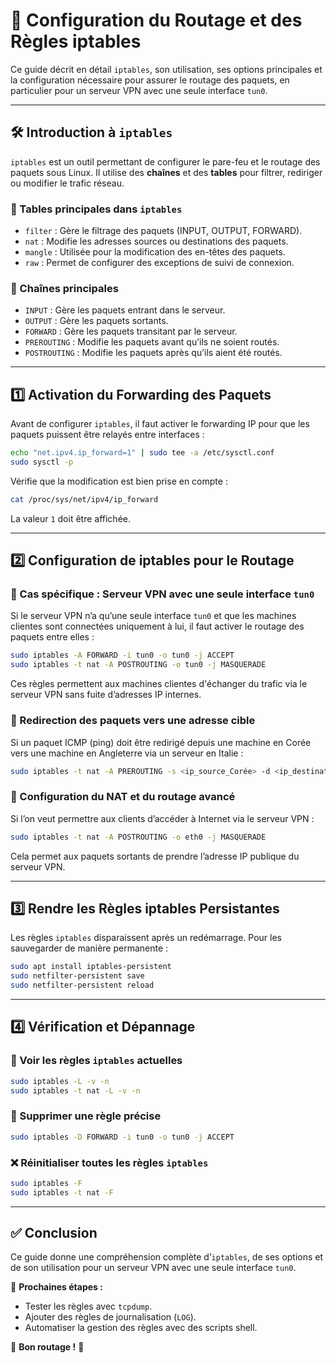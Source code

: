# 📡 Configuration du Routage et des Règles iptables

Ce guide décrit en détail `iptables`, son utilisation, ses options principales et la configuration nécessaire pour assurer le routage des paquets, en particulier pour un serveur VPN avec une seule interface `tun0`.

---

## 🛠 Introduction à `iptables`

`iptables` est un outil permettant de configurer le pare-feu et le routage des paquets sous Linux. Il utilise des **chaînes** et des **tables** pour filtrer, rediriger ou modifier le trafic réseau.

### 🔹 Tables principales dans `iptables`

- `filter` : Gère le filtrage des paquets (INPUT, OUTPUT, FORWARD).
- `nat` : Modifie les adresses sources ou destinations des paquets.
- `mangle` : Utilisée pour la modification des en-têtes des paquets.
- `raw` : Permet de configurer des exceptions de suivi de connexion.

### 🔹 Chaînes principales

- `INPUT` : Gère les paquets entrant dans le serveur.
- `OUTPUT` : Gère les paquets sortants.
- `FORWARD` : Gère les paquets transitant par le serveur.
- `PREROUTING` : Modifie les paquets avant qu’ils ne soient routés.
- `POSTROUTING` : Modifie les paquets après qu’ils aient été routés.

---

## 1️⃣ Activation du Forwarding des Paquets

Avant de configurer `iptables`, il faut activer le forwarding IP pour que les paquets puissent être relayés entre interfaces :

```sh
echo "net.ipv4.ip_forward=1" | sudo tee -a /etc/sysctl.conf
sudo sysctl -p
```

Vérifie que la modification est bien prise en compte :

```sh
cat /proc/sys/net/ipv4/ip_forward
```

La valeur `1` doit être affichée.

---

## 2️⃣ Configuration de iptables pour le Routage

### 🔹 Cas spécifique : Serveur VPN avec une seule interface `tun0`

Si le serveur VPN n’a qu’une seule interface `tun0` et que les machines clientes sont connectées uniquement à lui, il faut activer le routage des paquets entre elles :

```sh
sudo iptables -A FORWARD -i tun0 -o tun0 -j ACCEPT
sudo iptables -t nat -A POSTROUTING -o tun0 -j MASQUERADE
```

Ces règles permettent aux machines clientes d'échanger du trafic via le serveur VPN sans fuite d’adresses IP internes.

### 🔹 Redirection des paquets vers une adresse cible

Si un paquet ICMP (ping) doit être redirigé depuis une machine en Corée vers une machine en Angleterre via un serveur en Italie :

```sh
sudo iptables -t nat -A PREROUTING -s <ip_source_Corée> -d <ip_destination_Italie> -p icmp -j DNAT --to-destination <ip_serveur_UK>
```

### 🔹 Configuration du NAT et du routage avancé

Si l’on veut permettre aux clients d’accéder à Internet via le serveur VPN :

```sh
sudo iptables -t nat -A POSTROUTING -o eth0 -j MASQUERADE
```

Cela permet aux paquets sortants de prendre l’adresse IP publique du serveur VPN.

---

## 3️⃣ Rendre les Règles iptables Persistantes

Les règles `iptables` disparaissent après un redémarrage. Pour les sauvegarder de manière permanente :

```sh
sudo apt install iptables-persistent
sudo netfilter-persistent save
sudo netfilter-persistent reload
```

---

## 4️⃣ Vérification et Dépannage

### 🔎 Voir les règles `iptables` actuelles

```sh
sudo iptables -L -v -n
sudo iptables -t nat -L -v -n
```

### 🔧 Supprimer une règle précise

```sh
sudo iptables -D FORWARD -i tun0 -o tun0 -j ACCEPT
```

### ❌ Réinitialiser toutes les règles `iptables`

```sh
sudo iptables -F
sudo iptables -t nat -F
```

---

## ✅ Conclusion

Ce guide donne une compréhension complète d’`iptables`, de ses options et de son utilisation pour un serveur VPN avec une seule interface `tun0`.

🔹 **Prochaines étapes :**

- Tester les règles avec `tcpdump`.
- Ajouter des règles de journalisation (`LOG`).
- Automatiser la gestion des règles avec des scripts shell.

🚀 **Bon routage !** 🔗
